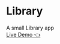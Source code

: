 # Library
A small Library app
<br>
<a href='https://abdlrhman1997.github.io/Landing-Page/' target="_blank">Live Demo 👈</a>
